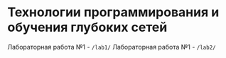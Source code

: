 # Технологии программирования и обучения глубоких сетей
Лабораторная работа №1 - `/lab1/`
Лабораторная работа №1 - `/lab2/`
